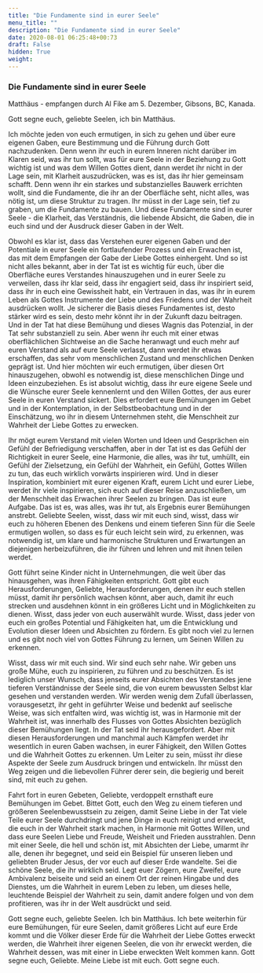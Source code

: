 ```yaml
---
title: "Die Fundamente sind in eurer Seele"
menu_title: ""
description: "Die Fundamente sind in eurer Seele"
date: 2020-08-01 06:25:48+00:73
draft: False
hidden: True
weight:
---
```

### Die Fundamente sind in eurer Seele

Matthäus - empfangen durch Al Fike am 5. Dezember, Gibsons, BC, Kanada.

Gott segne euch, geliebte Seelen, ich bin Matthäus.

Ich möchte jeden von euch ermutigen, in sich zu gehen und über eure eigenen Gaben, eure Bestimmung und die Führung durch Gott nachzudenken. Denn wenn ihr euch in eurem Inneren nicht darüber im Klaren seid, was ihr tun sollt, was für eure Seele in der Beziehung zu Gott wichtig ist und was dem Willen Gottes dient, dann werdet ihr nicht in der Lage sein, mit Klarheit auszudrücken, was es ist, das ihr hier gemeinsam schafft. Denn wenn ihr ein starkes und substanzielles Bauwerk errichten wollt, sind die Fundamente, die ihr an der Oberfläche seht, nicht alles, was nötig ist, um diese Struktur zu tragen. Ihr müsst in der Lage sein, tief zu graben, um die Fundamente zu bauen. Und diese Fundamente sind in eurer Seele - die Klarheit, das Verständnis, die liebende Absicht, die Gaben, die in euch sind und der Ausdruck dieser Gaben in der Welt.

Obwohl es klar ist, dass das Verstehen eurer eigenen Gaben und der Potentiale in eurer Seele ein fortlaufender Prozess und ein Erwachen ist, das mit dem Empfangen der Gabe der Liebe Gottes einhergeht. Und so ist nicht alles bekannt, aber in der Tat ist es wichtig für euch, über die Oberfläche eures Verstandes hinauszugehen und in eurer Seele zu verweilen, dass ihr klar seid, dass ihr engagiert seid, dass ihr inspiriert seid, dass ihr in euch eine Gewissheit habt, ein Vertrauen in das, was ihr in eurem Leben als Gottes Instrumente der Liebe und des Friedens und der Wahrheit ausdrücken wollt. Je sicherer die Basis dieses Fundamentes ist, desto stärker wird es sein, desto mehr könnt ihr in der Zukunft dazu beitragen. Und in der Tat hat diese Bemühung und dieses Wagnis das Potenzial, in der Tat sehr substanziell zu sein. Aber wenn ihr euch mit einer etwas oberflächlichen Sichtweise an die Sache heranwagt und euch mehr auf euren Verstand als auf eure Seele verlasst, dann werdet ihr etwas erschaffen, das sehr vom menschlichen Zustand und menschlichen Denken geprägt ist. Und hier möchten wir euch ermutigen, über diesen Ort hinauszugehen, obwohl es notwendig ist, diese menschlichen Dinge und Ideen einzubeziehen. Es ist absolut wichtig, dass ihr eure eigene Seele und die Wünsche eurer Seele kennenlernt und den Willen Gottes, der aus eurer Seele in euren Verstand sickert. Dies erfordert eure Bemühungen im Gebet und in der Kontemplation, in der Selbstbeobachtung und in der Einschätzung, wo ihr in diesem Unternehmen steht, die Menschheit zur Wahrheit der Liebe Gottes zu erwecken.

Ihr mögt eurem Verstand mit vielen Worten und Ideen und Gesprächen ein Gefühl der Befriedigung verschaffen, aber in der Tat ist es das Gefühl der Richtigkeit in eurer Seele, eine Harmonie, die alles, was ihr tut, umhüllt, ein Gefühl der Zielsetzung, ein Gefühl der Wahrheit, ein Gefühl, Gottes Willen zu tun, das euch wirklich vorwärts inspirieren wird. Und in dieser Inspiration, kombiniert mit eurer eigenen Kraft, eurem Licht und eurer Liebe, werdet ihr viele inspirieren, sich euch auf dieser Reise anzuschließen, um der Menschheit das Erwachen ihrer Seelen zu bringen. Das ist eure Aufgabe. Das ist es, was alles, was ihr tut, als Ergebnis eurer Bemühungen anstrebt. Geliebte Seelen, wisst, dass wir mit euch sind, wisst, dass wir euch zu höheren Ebenen des Denkens und einem tieferen Sinn für die Seele ermutigen wollen, so dass es für euch leicht sein wird, zu erkennen, was notwendig ist, um klare und harmonische Strukturen und Erwartungen an diejenigen herbeizuführen, die ihr führen und lehren und mit ihnen teilen werdet.

Gott führt seine Kinder nicht in Unternehmungen, die weit über das hinausgehen, was ihren Fähigkeiten entspricht. Gott gibt euch Herausforderungen, Geliebte, Herausforderungen, denen ihr euch stellen müsst, damit ihr persönlich wachsen könnt, aber auch, damit ihr euch strecken und ausdehnen könnt in ein größeres Licht und in Möglichkeiten zu dienen. Wisst, dass jeder von euch auserwählt wurde. Wisst, dass jeder von euch ein großes Potential und Fähigkeiten hat, um die Entwicklung und Evolution dieser Ideen und Absichten zu fördern. Es gibt noch viel zu lernen und es gibt noch viel von Gottes Führung zu lernen, um Seinen Willen zu erkennen.

Wisst, dass wir mit euch sind. Wir sind euch sehr nahe. Wir geben uns große Mühe, euch zu inspirieren, zu führen und zu beschützen. Es ist lediglich unser Wunsch, dass jenseits eurer Absichten des Verstandes jene tieferen Verständnisse der Seele sind, die von eurem bewussten Selbst klar gesehen und verstanden werden. Wir werden wenig dem Zufall überlassen, vorausgesetzt, ihr geht in geführter Weise und bedenkt auf seelische Weise, was sich entfalten wird, was wichtig ist, was in Harmonie mit der Wahrheit ist, was innerhalb des Flusses von Gottes Absichten bezüglich dieser Bemühungen liegt. In der Tat seid ihr herausgefordert. Aber mit diesen Herausforderungen und manchmal auch Kämpfen werdet ihr wesentlich in euren Gaben wachsen, in eurer Fähigkeit, den Willen Gottes und die Wahrheit Gottes zu erkennen. Um Leiter zu sein, müsst ihr diese Aspekte der Seele zum Ausdruck bringen und entwickeln. Ihr müsst den Weg zeigen und die liebevollen Führer derer sein, die begierig und bereit sind, mit euch zu gehen.

Fahrt fort in euren Gebeten, Geliebte, verdoppelt ernsthaft eure Bemühungen im Gebet. Bittet Gott, euch den Weg zu einem tieferen und größeren Seelenbewusstsein zu zeigen, damit Seine Liebe in der Tat viele Teile eurer Seele durchdringt und jene Dinge in euch reinigt und erweckt, die euch in der Wahrheit stark machen, in Harmonie mit Gottes Willen, und dass eure Seelen Liebe und Freude, Weisheit und Frieden ausstrahlen. Denn mit einer Seele, die hell und schön ist, mit Absichten der Liebe, umarmt ihr alle, denen ihr begegnet, und seid ein Beispiel für unseren lieben und geliebten Bruder Jesus, der vor euch auf dieser Erde wandelte. Sei die schöne Seele, die ihr wirklich seid. Legt euer Zögern, eure Zweifel, eure Ambivalenz beiseite und seid an einem Ort der reinen Hingabe und des Dienstes, um die Wahrheit in eurem Leben zu leben, um dieses helle, leuchtende Beispiel der Wahrheit zu sein, damit andere folgen und von dem profitieren, was ihr in der Welt ausdrückt und seid.

Gott segne euch, geliebte Seelen. Ich bin Matthäus. Ich bete weiterhin für eure Bemühungen, für eure Seelen, damit größeres Licht auf eure Erde kommt und die Völker dieser Erde für die Wahrheit der Liebe Gottes erweckt werden, die Wahrheit ihrer eigenen Seelen, die von ihr erweckt werden, die Wahrheit dessen, was mit einer in Liebe erweckten Welt kommen kann. Gott segne euch, Geliebte. Meine Liebe ist mit euch. Gott segne euch.
